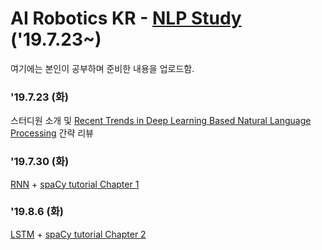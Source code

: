 # AI Robotics KR - [NLP Study](https://github.com/ai-robotics-kr/nlp_study) ('19.7.23~)

여기에는 본인이 공부하며 준비한 내용을 업로드함.

### '19.7.23 (화)

스터디원 소개 및 [Recent Trends in Deep Learning Based Natural Language Processing](https://arxiv.org/pdf/1708.02709.pdf) 간략 리뷰


### '19.7.30 (화)

[RNN](https://ko.coursera.org/lecture/nlp-sequence-models/recurrent-neural-network-model-ftkzt) + [spaCy tutorial Chapter 1](https://course.spacy.io/chapter1)


### '19.8.6 (화)

[LSTM](https://colah.github.io/posts/2015-08-Understanding-LSTMs/) + [spaCy tutorial Chapter 2](https://course.spacy.io/chapter2)

